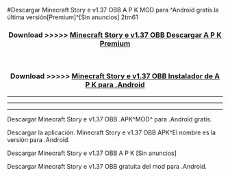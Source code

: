 #Descargar Minecraft Story e v1.37 OBB  A P K MOD para ^Android gratis.la última versión[Premium]^[Sin anuncios] 2tm61



<div align="center">
<h3>Download >>>>> <a href="https://es-web.web.app/?es= ${title}">Minecraft Story e v1.37 OBB  Descargar A P K Premium</a></h3><br>

<h3>Download >>>>> <a href="https://es-web.web.app/?es= ${title}">Minecraft Story e v1.37 OBB  Instalador de A P K para .Android</a></h3>
</div>


----------------------------------------------------------

----------------------------------------------------------

----------------------------------------------------------

Descargar Minecraft Story e v1.37 OBB  .APK^MOD^ para .Android gratis.

Descargar la aplicación. Minecraft Story e v1.37 OBB  APK^El nombre es la versión para .Android.

Descargar Minecraft Story e v1.37 OBB  A P K [Sin anuncios]

Descargar Minecraft Story e v1.37 OBB  gratuita del mod para .Android.